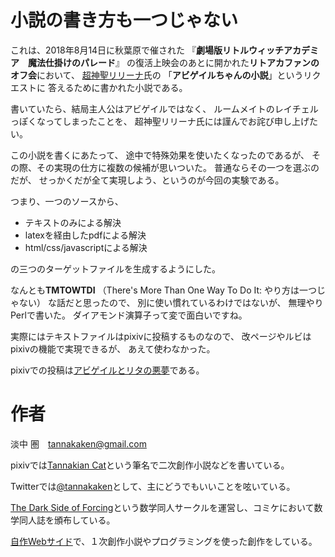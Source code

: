 # 小説の書き方も一つじゃない

これは、2018年8月14日に秋葉原で催された
『**劇場版リトルウィッチアカデミア　魔法仕掛けのパレード**』
の復活上映会のあとに開かれた**リトアカファンのオフ会**において、
[超神聖リリーナ](https://twitter.com/RelenaRudel)氏の
「**アビゲイルちゃんの小説**」というリクエストに
答えるために書かれた小説である。

書いていたら、結局主人公はアビゲイルではなく、
ルームメイトのレイチェルっぽくなってしまったことを、
超神聖リリーナ氏には謹んでお詫び申し上げたい。

この小説を書くにあたって、
途中で特殊効果を使いたくなったのであるが、
その際、その実現の仕方に複数の候補が思いついた。
普通ならその一つを選ぶのだが、
せっかくだが全て実現しよう、というのが今回の実験である。

つまり、一つのソースから、

* テキストのみによる解決
* latexを経由したpdfによる解決
* html/css/javascriptによる解決

の三つのターゲットファイルを生成するようにした。

なんとも**TMTOWTDI**
（There's More Than One Way To Do It: やり方は一つじゃない）
な話だと思ったので、
別に使い慣れているわけではないが、
無理やりPerlで書いた。
ダイアモンド演算子って変で面白いですね。

実際にはテキストファイルはpixivに投稿するものなので、
改ページやルビはpixivの機能で実現できるが、
あえて使わなかった。

pixivでの投稿は[アビゲイルとリタの悪夢](https://www.pixiv.net/novel/show.php?id=10011003)である。

# 作者

淡中 圏　[<tannakaken@gmail.com>](<mailto:tannakaken@gmail.com>)

pixivでは[Tannakian Cat](<https://www.pixiv.net/member.php?id=2529861>)という筆名で二次創作小説などを書いている。

Twitterでは[@tannakaken](<https://twitter.com/tannakaken>)として、主にどうでもいいことを呟いている。

[The Dark Side of Forcing](<https://forcing.nagoya/>)という数学同人サークルを運営し、コミケにおいて数学同人誌を頒布している。

[自作Webサイド](<https://tannakaken.xyz>)で、１次創作小説やプログラミングを使った創作をしている。

